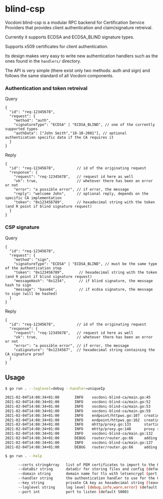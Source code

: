 # blind-csp

Vocdoni blind-csp is a modular RPC backend for Certification Service Providers that provides client authentication and claim/signature retreival.

Currently it supports ECDSA and ECDSA_BLIND signature types.

Supports x509 certificates for client authentication.

Its design makes very easy to write new authentication handlers such as the ones found in the `handlers/` directory.

The API is very simple (there exist only two methods: auth and sign) and follows the same standard of all Vocdoni components.

### Authentication and token retreival

Query
```
{
  "id": "req-12345678",
  "request": {
    "method": "auth",
    "signatureType": "ECDSA" | "ECDSA_BLIND", // one of the currently supported types
    "authData": ["John Smith","18-10-2001"], // optional authentication specific data if the CA requires it
  }
}
```
Reply
```
{
  "id": "req-12345678",          // id of the originating request
  "response": {
    "request": "req-12345678",   // request id here as well
    "ok": true,                  // whetever there has been an error or not
    "error": "a possible error", // if error, the message
    "reply": "welcome John",     // optional reply, depends on the specific CA implementation
    "token": "0x123456789",      // hexadecimal string with the token (and R point if blind signature request)
  }
}
```

### CSP signature

Query
```
{
  "id": "req-12345678",
  "request": {
    "method": "sign",
    "signatureType": "ECDSA" | "ECDSA_BLIND", // must be the same type of the authentication step
    "token": "0x123456789",       // hexadecimal string with the token (and R point if blind signature request)
    "messageHash": "0x1234",      // if blind signature, the message hash to sign
    "message": "base64",          // if ecdsa signature, the message to sign (will be hashed)
  }
}
```
Reply
```
{
  "id": "req-12345678",          // id of the originating request
  "response": {
    "request": "req-12345678",   // request id here as well
    "ok": true,                  // whetever there has been an error or not
    "error": "a possible error", // if error, the message
    "caSignature": "0x1234567",  // hexadecimal string containing the CA signature proof
  }
}
```

## Usage

```bash
$ go run . --loglevel=debug --handler=uniqueIp

2021-02-04T14:08:34+01:00       INFO    vocdoni-blind-ca/main.go:45     logger construction succeeded at level debug and output stdout
2021-02-04T14:08:34+01:00       INFO    vocdoni-blind-ca/main.go:52     new private key generated: 1ca5cdddfef01ab0a5bc1b7b71b13bdbcef963c372a873feacbac01526608413
2021-02-04T14:08:34+01:00       INFO    vocdoni-blind-ca/main.go:53     CSP public key: 023ce675fd2317e2015f4f10667556ca2f521e0eeef21325290d9ba3996501aa7b
2021-02-04T14:08:34+01:00       INFO    vocdoni-blind-ca/main.go:59     using ECDSA signer with address 0xBC0525b0cC3eb177a0418760A990f17a25ED8aF5
2021-02-04T14:08:34+01:00       INFO    endpoint/httpws.go:107  creating API service
2021-02-04T14:08:34+01:00       INFO    endpoint/httpws.go:162  creating proxy service, listening on 0.0.0.0:5000
2021-02-04T14:08:34+01:00       INFO    mhttp/proxy.go:133      starting go-chi http server
2021-02-04T14:08:34+01:00       INFO    mhttp/proxy.go:148      proxy ready at http://[::]:5000
2021-02-04T14:08:34+01:00       INFO    vocdoni-blind-ca/main.go:132    adding request method under /ca namespace
2021-02-04T14:08:34+01:00       DEBUG   router/router.go:66     adding new handler auth for namespace /ca
2021-02-04T14:08:34+01:00       INFO    vocdoni-blind-ca/main.go:137    adding sign method under /ca namespace
2021-02-04T14:08:34+01:00       DEBUG   router/router.go:66     adding new handler sign for namespace /ca
```

```bash
$ go run . --help

      --certs stringArray   list of PEM certificates to import to the HTTP(s) server
      --dataDir string      datadir for storing files and config (default "/home/p4u/.vocdoni-ca")
      --domain string       domain name for tls with letsencrypt (port 443 must be forwarded)
      --handler string      the authentication handler to use for the CA, available: {uniqueIp idCat dummy} (default "dummy")
      --key string          private CA key as hexadecimal string (leave empty for autogenerate)
      --loglevel string     log level {debug,info,warn,error} (default "info")
      --port int            port to listen (default 5000)
```

